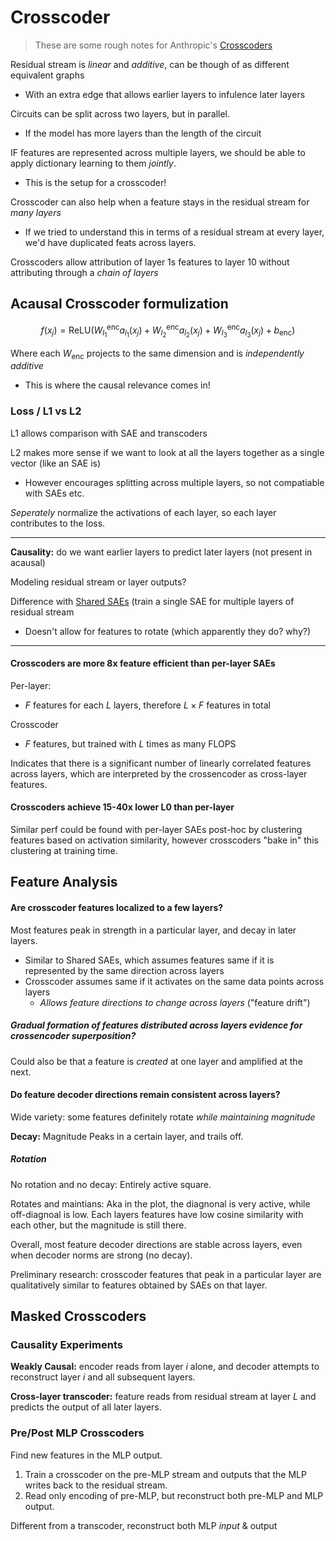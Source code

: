 # Crosscoder

> These are some rough notes for Anthropic's [Crosscoders](https://transformer-circuits.pub/2024/crosscoders/index.html)

Residual stream is _linear_ and _additive_, can be though of as different equivalent graphs
- With an extra edge that allows earlier layers to infulence later layers

Circuits can be split across two layers, but in parallel.
- If the model has more layers than the length of the circuit


IF features are represented across multiple layers, we should be able to apply dictionary learning to them _jointly_.
- This is the setup for a crosscoder!

Crosscoder can also help when a feature stays in the residual stream for _many layers_
- If we tried to understand this in terms of a residual stream at every layer, we'd have duplicated feats across layers.


Crosscoders allow attribution of layer 1s features to layer 10 without attributing through a _chain of layers_

## Acausal Crosscoder formulization

$$
f(x_j) = \text{ReLU}( W_{l_1}^{\text{enc}} a_{l_1}(x_j) + W_{l_2}^{\text{enc}} a_{l_2}(x_j) + W_{l_3}^{\text{enc}} a_{l_3}(x_j) + b_{\text{enc}} )
$$

Where each $W_{\text{enc}}$ projects to the same dimension and is _independently additive_
- This is where the causal relevance comes in!

### Loss / L1 vs L2

L1 allows comparison with SAE and transcoders

L2 makes more sense if we want to look at all the layers together as a single vector (like an SAE is)
- However encourages splitting across multiple layers, so not compatiable with SAEs etc.

_Seperately_ normalize the activations of each layer, so each layer contributes to the loss.

---

**Causality:** do we want earlier layers to predict later layers (not present in acausal)

Modeling residual stream or layer outputs?


Difference with [Shared SAEs](https://arxiv.org/pdf/2103.15949) (train a single SAE for multiple layers of residual stream
- Doesn't allow for features to rotate (which apparently they do? why?)

---

#### Crosscoders are more 8x feature efficient than per-layer SAEs

Per-layer:
- $F$ features for each $L$ layers, therefore $L \times F$ features in total

Crosscoder
- $F$ features, but trained with $L$ times as many FLOPS

Indicates that there is a significant number of linearly correlated features across layers, which are interpreted by the crossencoder as cross-layer features.


#### Crosscoders achieve 15-40x lower L0 than per-layer

Similar perf could be found with per-layer SAEs post-hoc by clustering features based on activation similarity, however crosscoders "bake in" this clustering at training time.

## Feature Analysis

#### Are crosscoder features localized to a few layers?

Most features peak in strength in a particular layer, and decay in later layers.

- Similar to Shared SAEs, which assumes features same if it is represented by the same direction across layers
- Crosscoder assumes same if it activates on the same data points across layers
  - _Allows feature directions to change across layers_ ("feature drift")

##### Gradual formation of features distributed across layers evidence for crossencoder superposition?

Could also be that a feature is _created_ at one layer and amplified at the next.

#### Do feature decoder directions remain consistent across layers?

Wide variety: some features definitely rotate _while maintaining magnitude_

**Decay:** Magnitude Peaks in a certain layer, and trails off.


##### Rotation

No rotation and no decay: Entirely active square.

Rotates and maintians: Aka in the plot, the diagnonal is very active, while off-diagnoal is low. Each layers features have low cosine similarity with each other, but the magnitude is still there.

Overall, most feature decoder directions are stable across layers, even when decoder norms are strong (no decay).

Preliminary research: crosscoder features that peak in a particular layer are qualitatively similar to features obtained by SAEs on that layer.

## Masked Crosscoders

### Causality Experiments

**Weakly Causal:** encoder reads from layer $i$ alone, and decoder attempts to reconstruct layer $i$ and all subsequent layers.

**Cross-layer transcoder:** feature reads from residual stream at layer $L$ and predicts the output of all later layers.

### Pre/Post MLP Crosscoders

Find new features in the MLP output.

1. Train a crosscoder on the pre-MLP stream and outputs that the MLP writes back to the residual stream.
2. Read only encoding of pre-MLP, but reconstruct both pre-MLP and MLP output.

Different from a transcoder, reconstruct both MLP _input_ & output

